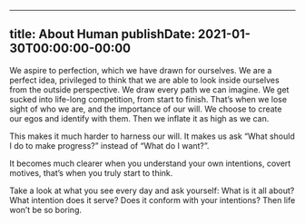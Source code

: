 
---
title: About Human
publishDate: 2021-01-30T00:00:00-00:00
---

We aspire to perfection, which we have drawn for ourselves.
We are a perfect idea, privileged to think that we are able to look inside
ourselves from the outside perspective. We draw every path we can imagine.
We get sucked into life-long competition, from start to finish. That’s when we
lose sight of who we are, and the importance of our will. We choose to create
our egos and identify with them. Then we inflate it as high as we can.

This makes it much harder to harness our will. It makes us ask “What should I
do to make progress?” instead of “What do I want?”.

It becomes much clearer when you understand your own intentions, covert
motives, that’s when you truly start to think.

Take a look at what you see every day and ask yourself: What is it all about?
What intention does it serve? Does it conform with your intentions? Then life
won’t be so boring.

